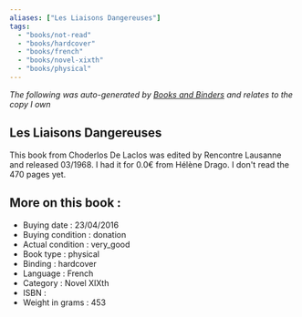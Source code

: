 ```yaml
---
aliases: ["Les Liaisons Dangereuses"] 
tags: 
  - "books/not-read" 
  - "books/hardcover" 
  - "books/french"
  - "books/novel-xixth"
  - "books/physical"
---
```


_The following was auto-generated by [Books and Binders](Books%20and%20Binders.md) and relates to the copy I own_
## Les Liaisons Dangereuses
This book from Choderlos De Laclos was edited by Rencontre Lausanne and released 03/1968. I had it for 0.0€ from Hélène Drago. I don't read the 470 pages yet.

## More on this book :
- Buying date : 23/04/2016
- Buying condition : donation
- Actual condition : very_good
- Book type : physical
- Binding : hardcover
- Language : French
- Category : Novel XIXth
- ISBN : 
- Weight in grams : 453
